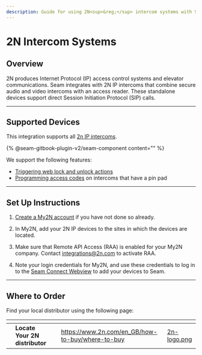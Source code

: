 ```yaml
---
description: Guide for using 2N<sup>&reg;</sup> intercom systems with Seam
---
```


# 2N Intercom Systems

## Overview

2N produces Internet Protocol (IP) access control systems and elevator communications. Seam integrates with 2N IP intercoms that combine secure audio and video intercoms with an access reader. These standalone devices support direct Session Initiation Protocol (SIP) calls.

***

## Supported Devices

This integration supports all [2n IP intercoms](https://wiki.2n.com/is/en).

{% @seam-gitbook-plugin-v2/seam-component content="<seam-supported-device-table
  endpoint="https://connect.getseam.com"
  client-session-token="seam_cst126DAjfor_2kxn8QAAEUkj3Zu4Nr1Aoauy"
  brands='["my_2n"]'
/>" %}

We support the following features:

* [Triggering web lock and unlock actions](../products/smart-locks/lock-and-unlock.md)
* [Programming access codes](../products/smart-locks/access-codes/) on intercoms that have a pin pad

***

## Set Up Instructions

1. [Create a My2N account](https://my2n.com/2n-remote-configuration) if you have not done so already.

2. In My2N, add your 2N IP devices to the sites in which the devices are located.

3. Make sure that Remote API Access (RAA) is enabled for your My2N company. Contact [integrations@2n.com](mailto:integrations@2n.com) to activate RAA.

4. Note your login credentials for My2N, and use these credentials to log in to the [Seam Connect Webview](../core-concepts/connect-webviews) to add your devices to Seam.

***

## Where to Order

Find your local distributor using the following page:

<table data-view="cards"><thead><tr><th></th><th></th><th></th><th data-hidden data-card-target data-type="content-ref"></th><th data-hidden data-card-cover data-type="files"></th></tr></thead><tbody><tr><td></td><td><strong>Locate Your 2N distributor</strong></td><td></td><td><a href="https://www.2n.com/en_GB/how-to-buy/where-to-buy">https://www.2n.com/en_GB/how-to-buy/where-to-buy</a></td><td><a href="../.gitbook/assets/2n-logo.png">2n-logo.png</a></td></tr></tbody></table>
